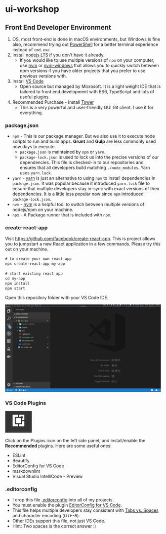 # ui-workshop

## Front End Developer Environment

1. OS, most front-end is done in macOS environments, but Windows is fine also, recommend trying out [PowerShell](https://github.com/PowerShell/PowerShell) for a better terminal experience instead of `cmd.exe`.
2. Install [nodejs LTS](https://nodejs.org/en/) if you don't have it already.
    * If you would like to use multiple versions of `npm` on your computer, use [nvm](https://github.com/creationix/nvm#installation) or [nvm-windows](https://github.com/coreybutler/nvm-windows#node-version-manager-nvm-for-windows) that allows you to quickly switch between npm versions if you have older projects that you prefer to use previous versions with.
3. Install [VS Code](https://code.visualstudio.com/)
    * Open source but managed by Microsoft. It is a light weight IDE that is tailored to front end development with ES6, TypeScript and lots of useful plugins.
4. Recommended Purchase - Install [Tower](https://www.git-tower.com)
    * This is a very powerful and user-friendly GUI Git client. I use it for everything.

### package.json

* `npm` - This is our package manager. But we also use it to execute node scripts to run and build apps. **Grunt** and **Gulp** are less commonly used now days to execute.
  * `package.json` is maintained by `npm` or `yarn`.
  * `package-lock.json` is used to lock us into the precise versions of our dependencies. This file is checked-in to our repositories and ensures that all developers build matching `./node_modules`. Yarn uses `yarn.lock`.
* `yarn` - [yarn](https://yarnpkg.com/en/) is just an alternative to using `npm` to install dependencies in `package.json`. It was popular because it introduced `yarn.lock` file to ensure that multiple developers stay in-sync with exact versions of their dependencies. It is a little less popular now since `npm` introduced `package-lock.json`.
* `nvm` - [nvm](https://github.com/creationix/nvm#installation) is a helpful tool to switch between multiple versions of nodejs/npm on your machine.
* `npx` - A Package runner that is included with `npm`.

### create-react-app

Visit https://github.com/facebook/create-react-app. This is project allows you to jumpstart a new React application in a few commands. Please try this out on your machine.

    # to create your own react app
    npx create-react-app my-app

    # start existing react app
    cd my-app
    npm install
    npm start

Open this repository folder with your VS Code IDE.

![screenshot](vs-code.png)

### VS Code Plugins

![icon](./plugins-icon.png)

Click on the Plugins icon  on the left side panel, and install/enable the **Recommended** plugins. Here are some useful ones:

* ESLint
* Beautify
* EditorConfig for VS Code
* markdownlint
* Visual Studio IntelliCode - Preview

### .editorconfig

* I drop this file [.editorconfig](.editorconfig) into all of my projects.
* You must enable the plugin [EditorConfig for VS Code](https://marketplace.visualstudio.com/items?itemName=EditorConfig.EditorConfig).
* This file helps multiple developers stay consistent with [Tabs vs. Spaces](https://www.businessinsider.com/tabs-vs-spaces-from-silicon-valley-2016-5) and character encoding (*UTF-8*).
* Other IDEs support this file, not just VS Code.
* Hint: Two spaces is the correct answer :)
